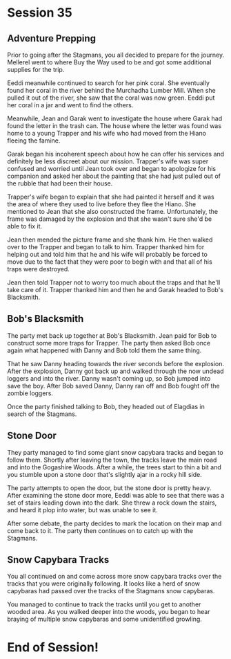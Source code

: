 # Session 35

## Adventure Prepping

Prior to going after the Stagmans, you all decided to prepare for the journey. Mellerel went to where Buy the Way used to be and got some additional supplies for the trip. 

Eeddi meanwhile continued to search for her pink coral. She eventually found her coral in the river behind the Murchadha Lumber Mill. When she pulled it out of the river, she saw that the coral was now green. Eeddi put her coral in a jar and went to find the others. 

Meanwhile, Jean and Garak went to investigate the house where Garak had found the letter in the trash can. The house where the letter was found was home to a young Trapper and his wife who had moved from the Hiano fleeing the famine. 

Garak began his incoherent speech about how he can offer his services and definitely be less discreet about our mission. Trapper's wife was super confused and worried until Jean took over and began to apologize for his companion and asked her about the painting that she had just pulled out of the rubble that had been their house.

Trapper's wife began to explain that she had painted it herself and it was the area of where they used to live before they flee the Hiano. She mentioned to Jean that she also constructed the frame. Unfortunately, the frame was damaged by the explosion and that she wasn't sure she'd be able to fix it. 

Jean then mended the picture frame and she thank him. He then walked over to the Trapper and began to talk to him. Trapper thanked him for helping out and told him that he and his wife will probably be forced to move due to the fact that they were poor to begin with and that all of his traps were destroyed. 

Jean then told Trapper not to worry too much about the traps and that he'll take care of it. Trapper thanked him and then he and Garak headed to Bob's Blacksmith. 

## Bob's Blacksmith

The party met back up together at Bob's Blacksmith. Jean paid for Bob to construct some more traps for Trapper. The party then asked Bob once again what happened with Danny and Bob told them the same thing. 

That he saw Danny heading towards the river seconds before the explosion. After the explosion, Danny got back up and walked through the now undead loggers and into the river. Danny wasn't coming up, so Bob jumped into save the boy. After Bob saved Danny, Danny ran off and Bob fought off the zombie loggers. 

Once the party finished talking to Bob, they headed out of Elagdias in search of the Stagmans.

## Stone Door

They party managed to find some giant snow capybara tracks and began to follow them. Shortly after leaving the town, the tracks leave the main road and into the Gogashire Woods. After a while, the trees start to thin a bit and you stumble upon a stone door that's slightly ajar in a rocky hill side. 

The party attempts to open the door, but the stone door is pretty heavy. After examining the stone door more, Eeddi was able to see that there was a set of stairs leading down into the dark. She threw a rock down the stairs, and heard it plop into water, but was unable to see it. 

After some debate, the party decides to mark the location on their map and come back to it. The party then continues on to catch up with the Stagmans. 

## Snow Capybara Tracks

You all continued on and come across more snow capybara tracks over the tracks that you were originally following. It looks like a herd of snow capybaras had passed over the tracks of the Stagmans snow capybaras. 

You managed to continue to track the tracks until you get to another wooded area. As you walked deeper into the woods, you began to hear braying of multiple snow capybaras and some unidentified growling. 

# End of Session! 